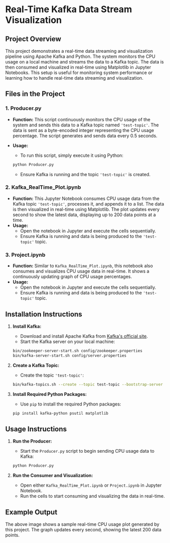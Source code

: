 # Real-Time Kafka Data Stream Visualization

## Project Overview

This project demonstrates a real-time data streaming and visualization pipeline using Apache Kafka and Python. The system monitors the CPU usage on a local machine and streams the data to a Kafka topic. The data is then consumed and visualized in real-time using Matplotlib in Jupyter Notebooks. This setup is useful for monitoring system performance or learning how to handle real-time data streaming and visualization.

## Files in the Project

### 1. **Producer.py**

- **Function:** This script continuously monitors the CPU usage of the system and sends this data to a Kafka topic named `'test-topic'`. The data is sent as a byte-encoded integer representing the CPU usage percentage. The script generates and sends data every 0.5 seconds.
- **Usage:**
    - To run this script, simply execute it using Python:
    
    ```bash
    python Producer.py
    ```

    - Ensure Kafka is running and the topic `'test-topic'` is created.

### 2. **Kafka_RealTime_Plot.ipynb**

- **Function:** This Jupyter Notebook consumes CPU usage data from the Kafka topic `'test-topic'`, processes it, and appends it to a list. The data is then visualized in real-time using Matplotlib. The plot updates every second to show the latest data, displaying up to 200 data points at a time.
- **Usage:**
    - Open the notebook in Jupyter and execute the cells sequentially.
    - Ensure Kafka is running and data is being produced to the `'test-topic'` topic.

### 3. **Project.ipynb**

- **Function:** Similar to `Kafka_RealTime_Plot.ipynb`, this notebook also consumes and visualizes CPU usage data in real-time. It shows a continuously updating graph of CPU usage percentages.
- **Usage:**
    - Open the notebook in Jupyter and execute the cells sequentially.
    - Ensure Kafka is running and data is being produced to the `'test-topic'` topic.

## Installation Instructions

1. **Install Kafka:**

    - Download and install Apache Kafka from [Kafka's official site](https://kafka.apache.org/).
    - Start the Kafka server on your local machine:

    ```bash
    bin/zookeeper-server-start.sh config/zookeeper.properties
    bin/kafka-server-start.sh config/server.properties
    ```

2. **Create a Kafka Topic:**

    - Create the topic `'test-topic'`:

    ```bash
    bin/kafka-topics.sh --create --topic test-topic --bootstrap-server localhost:9092
    ```

3. **Install Required Python Packages:**

    - Use `pip` to install the required Python packages:

    ```bash
    pip install kafka-python psutil matplotlib
    ```

## Usage Instructions

1. **Run the Producer:**

    - Start the `Producer.py` script to begin sending CPU usage data to Kafka:

    ```bash
    python Producer.py
    ```

2. **Run the Consumer and Visualization:**

    - Open either `Kafka_RealTime_Plot.ipynb` or `Project.ipynb` in Jupyter Notebook.
    - Run the cells to start consuming and visualizing the data in real-time.

## Example Output

The above image shows a sample real-time CPU usage plot generated by this project. The graph updates every second, showing the latest 200 data points.
